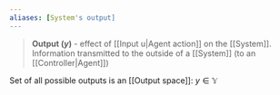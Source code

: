 ```yaml
---
aliases: [System's output]
---
```


> **Output ($y$)** - effect of [[Input u|Agent action]] on the [[System]]. Information transmitted to the outside of a [[System]] (to an [[Controller|Agent]])

Set of all possible outputs is an [[Output space]]: $y \in \mathbb{Y}$